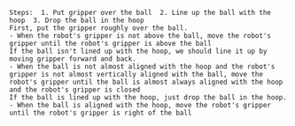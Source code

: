 
    Steps:  1. Put gripper over the ball  2. Line up the ball with the hoop  3. Drop the ball in the hoop
    First, put the gripper roughly over the ball.
    - When the robot's gripper is not above the ball, move the robot's gripper until the robot's gripper is above the ball
    If the ball isn't lined up with the hoop, we should line it up by moving gripper forward and back.
    - When the ball is not almost aligned with the hoop and the robot's gripper is not almost vertically aligned with the ball, move the robot's gripper until the ball is almost always aligned with the hoop and the robot's gripper is closed
    If the ball is lined up with the hoop, just drop the ball in the hoop.
    - When the ball is aligned with the hoop, move the robot's gripper until the robot's gripper is right of the ball